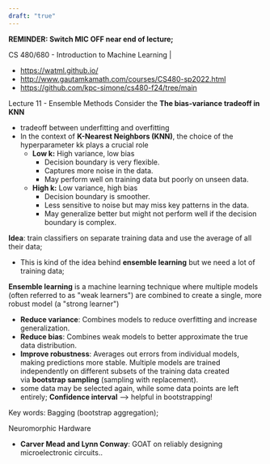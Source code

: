 ```yaml
---
draft: "true"
---
```


**REMINDER: Switch MIC OFF near end of lecture;**

CS 480/680 - Introduction to Machine Learning | 
- https://watml.github.io/
- http://www.gautamkamath.com/courses/CS480-sp2022.html
- https://github.com/kpc-simone/cs480-f24/tree/main

Lecture 11 - Ensemble Methods
Consider the **The bias-variance tradeoff in KNN**
- tradeoff between underfitting and overfitting
- In the context of **K-Nearest Neighbors (KNN)**, the choice of the hyperparameter kk plays a crucial role
	- **Low k:** High variance, low bias
	    - Decision boundary is very flexible.
	    - Captures more noise in the data.
	    - May perform well on training data but poorly on unseen data.
	- **High k:** Low variance, high bias
	    - Decision boundary is smoother.
	    - Less sensitive to noise but may miss key patterns in the data.
	    - May generalize better but might not perform well if the decision boundary is complex.

**Idea**: train classifiers on separate training data and use the average of all their data;
- This is kind of the idea behind **ensemble learning** but we need a lot of training data;

**Ensemble learning** is a machine learning technique where multiple models (often referred to as "weak learners") are combined to create a single, more robust model (a "strong learner")
- **Reduce variance**: Combines models to reduce overfitting and increase generalization.
- **Reduce bias**: Combines weak models to better approximate the true data distribution.
- **Improve robustness**: Averages out errors from individual models, making predictions more stable.
Multiple models are trained independently on different subsets of the training data created via **bootstrap sampling** (sampling with replacement).
- some data may be selected again, while some data points are left entirely;
**Confidence interval** --> helpful in bootstrapping!

Key words: Bagging (bootstrap aggregation); 

Neuromorphic Hardware
- **Carver Mead and Lynn Conway**: GOAT on reliably designing microelectronic circuits..
